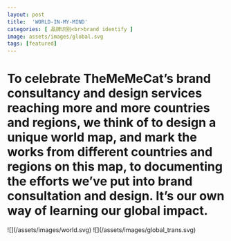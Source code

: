 ```yaml
---
layout: post
title:  'WORLD-IN-MY-MIND'
categories: [ 品牌识别<br>brand identify ]
image: assets/images/global.svg
tags: [featured]
---
```

<h1>To celebrate TheMeMeCat’s brand consultancy and design services reaching more and more countries and regions, we think of to design a unique world map, and mark the works from different countries and regions on this map, to documenting the efforts we’ve put into brand consultation and design. It’s our own way of learning our global impact.</h1>
![](/assets/images/world.svg)
![](/assets/images/global_trans.svg)
